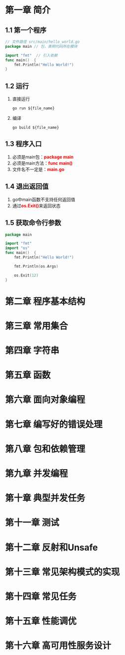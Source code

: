 # 第一章 简介



## 1.1 第一个程序

```go
// 文件路径 src/main/hello_world.go
package main // 包，表明代码所在模块

import "fmt"  // 引入依赖
func main()  {
	fmt.Println("Hello World!")
}
```



## 1.2 运行

1. 直接运行

   ```shell
   go run ${file_name}
   ```

2. 编译

   ```shell
   go build ${file_name}
   ```



## 1.3 程序入口

1. 必须是main包：<b style="color:red">package main</b>
2. 必须是main方法：<b style="color:red">func main()</b>
3. 文件名不一定是：<b style="color:red">main.go</b>



## 1.4 退出返回值

1. go中main函数不支持任何返回值
2. 通过<b style="color:red">os.Exit()</b>来返回状态



## 1.5 获取命令行参数

```go
package main

import "fmt"
import "os"
func main()  {
	fmt.Println("Hello World!")

	fmt.Println(os.Args)

	os.Exit(12)
}
```

# 第二章 程序基本结构



# 第三章  常用集合





# 第四章 字符串



# 第五章 函数



# 第六章 面向对象编程



# 第七章 编写好的错误处理



# 第八章 包和依赖管理



# 第九章 并发编程



# 第十章 典型并发任务



# 第十一章 测试



# 第十二章 反射和Unsafe



# 第十三章 常见架构模式的实现



# 第十四章 常见任务



# 第十五章 性能调优



# 第十六章 高可用性服务设计

